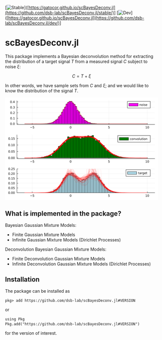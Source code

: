 
[![Stable](https://img.shields.io/badge/docs-stable-blue.svg)]([https://gatocor.github.io/scBayesDeconv.jl](https://github.com/dsb-lab/scBayesDeconv.jl/stable/)]
[![Dev](https://img.shields.io/badge/docs-dev-blue.svg)]([https://gatocor.github.io/scBayesDeconv.jl](https://github.com/dsb-lab/scBayesDeconv.jl/dev/)]
# scBayesDeconv.jl

This package implements a Bayesian deconvolution method for extracting the distribution of a target signal $T$ from a measured signal $C$ subject to noise $\xi$:

$$C = T + \xi$$

In other words, we have sample sets from $C$ and $\xi$; and we would like to know the distribution of the signal $T$.

![svg](assets/Artificial%20Convolutions_21_0.svg)
## What is implemented in the package?

Bayesian Gaussian Mixture Models:

 - Finite Gaussian Mixture Models
 - Infinite Gaussian Mixture Models (Dirichlet Processes)

Deconvolution Bayesian Gaussian Mixture Models:

 - Finite Deconvolution Gaussian Mixture Models
 - Infinite Deconvolution Gaussian Mixture Models (Dirichlet Processes)
## Installation

The package can be installed as

```
pkg> add https://github.com/dsb-lab/scBayesDeconv.jl#VERSION
```

or 

```
using Pkg
Pkg.add("https://github.com/dsb-lab/scBayesDeconv.jl#VERSION")
```
for the version of interest.
